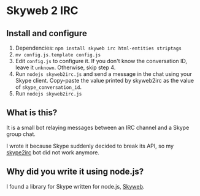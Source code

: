 # Skyweb 2 IRC

## Install and configure

1. Dependencies: `npm install skyweb irc html-entities striptags`
2. `mv config.js.template config.js`
3. Edit `config.js` to configure it. If you don't know the conversation ID, leave it `unknown`. Otherwise, skip step 4.
4. Run `nodejs skyweb2irc.js` and send a message in the chat using your Skype client. Copy-paste the value printed by skyweb2irc as the value of `skype_conversation_id`.
5. Run `nodejs skyweb2irc.js`

## What is this?

It is a small bot relaying messages between an IRC channel and a Skype group chat.

I wrote it because Skype suddenly decided to break its API, so my [skype2irc](https://github.com/boamaod/skype2irc) bot did not work anymore.

## Why did you write it using node.js?

I found a library for Skype written for node.js, [Skyweb](https://github.com/ShyykoSerhiy/skyweb).
